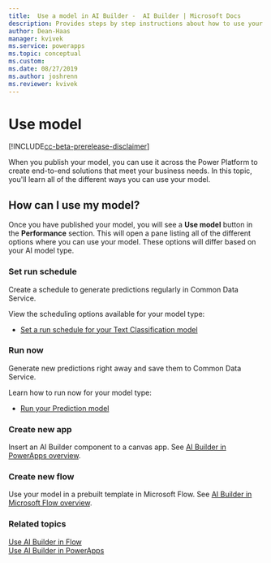 ```yaml
---
title:  Use a model in AI Builder -  AI Builder | Microsoft Docs
description: Provides steps by step instructions about how to use your model in AI Builder.
author: Dean-Haas
manager: kvivek
ms.service: powerapps
ms.topic: conceptual
ms.custom: 
ms.date: 08/27/2019
ms.author: joshrenn
ms.reviewer: kvivek
---
```


# Use model 

[!INCLUDE[cc-beta-prerelease-disclaimer](./includes/cc-beta-prerelease-disclaimer.md)]

When you publish your model, you can use it across the Power Platform to create end-to-end solutions that meet your business needs. In this topic, you'll learn all of the different ways you can use your model.

## How can I use my model?

Once you have published your model, you will see a **Use model** button in the **Performance** section. This will open a pane listing all of the different options where you can use your model. These options will differ based on your AI model type.

### Set run schedule

Create a schedule to generate predictions regularly in Common Data Service.

View the scheduling options available for your model type:

* [Set a run schedule for your Text Classification model](#)

### Run now

Generate new predictions right away and save them to Common Data Service.

Learn how to run now for your model type:

* [Run your Prediction model](#)

### Create new app

Insert an AI Builder component to a canvas app. See [AI Builder in PowerApps overview](use-in-powerapps-overview.md).

### Create new flow

Use your model in a prebuilt template in Microsoft Flow. See [AI Builder in Microsoft Flow overview](./use-in-flow-overview.md).

### Related topics

[Use AI Builder in Flow](use-in-flow-overview.md) <br>
[Use AI Builder in PowerApps](use-in-powerapps-overview.md)

